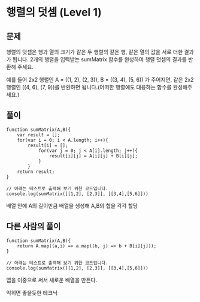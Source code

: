 # 행렬의 덧셈 (Level 1)


## 문제

행렬의 덧셈은 행과 열의 크기가 같은 두 행렬의 같은 행, 같은 열의 값을 서로 더한 결과가 됩니다. 2개의 행렬을 입력받는 sumMatrix 함수를 완성하여 행렬 덧셈의 결과를 반환해 주세요.

예를 들어 2x2 행렬인 A = ((1, 2), (2, 3)), B = ((3, 4), (5, 6)) 가 주어지면, 같은 2x2 행렬인 ((4, 6), (7, 9))를 반환하면 됩니다.(어떠한 행렬에도 대응하는 함수를 완성해주세요.)


## 풀이

```
function sumMatrix(A,B){
	var result = [];
	for(var i = 0; i < A.length; i++){
		result[i] = [];
			for(var j = 0; j < A[i].length; j++){
				result[i][j] = A[i][j] + B[i][j];
			}
		}
	return result;
}

// 아래는 테스트로 출력해 보기 위한 코드입니다.
console.log(sumMatrix([[1,2], [2,3]], [[3,4],[5,6]]))
```

배열 안에 A의 길이만큼 배열을 생성해 A,B의 합을 각각 할당


## 다른 사람의 풀이

```
function sumMatrix(A,B){
	return A.map((a,i) => a.map((b, j) => b + B[i][j]));
}

// 아래는 테스트로 출력해 보기 위한 코드입니다.
console.log(sumMatrix([[1,2], [2,3]], [[3,4],[5,6]])) 
```

맵을 이중으로 써서 새로운 배열을 만든다.

익히면 좋을듯한 테크닉